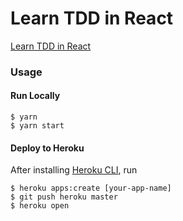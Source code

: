 Learn TDD in React
==================

[Learn TDD in React](http://learntdd.in/react/)


### Usage

#### Run Locally

```
$ yarn
$ yarn start
```

#### Deploy to Heroku

After installing [Heroku CLI](https://github.com/heroku/cli), run

```
$ heroku apps:create [your-app-name]
$ git push heroku master
$ heroku open
```
